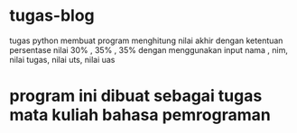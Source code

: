 # tugas-blog


tugas python membuat program menghitung nilai akhir dengan ketentuan persentase nilai 
30% , 35% , 35%
dengan menggunakan input nama , nim, nilai tugas, nilai uts, nilai uas




# program ini dibuat sebagai tugas mata kuliah bahasa pemrograman 
